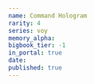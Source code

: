```yaml
---
name: Command Hologram
rarity: 4
series: voy
memory_alpha:
bigbook_tier: -1
in_portal: true
date:
published: true
---
```



